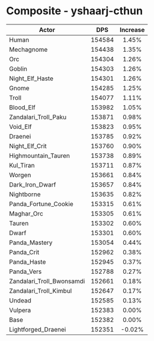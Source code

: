 # Composite - yshaarj-cthun
| Actor | DPS | Increase |
|---|:---:|:---:|
|Human|154584|1.45%|
|Mechagnome|154438|1.35%|
|Orc|154304|1.26%|
|Goblin|154303|1.26%|
|Night_Elf_Haste|154301|1.26%|
|Gnome|154285|1.25%|
|Troll|154077|1.11%|
|Blood_Elf|153982|1.05%|
|Zandalari_Troll_Paku|153871|0.98%|
|Void_Elf|153823|0.95%|
|Draenei|153785|0.92%|
|Night_Elf_Crit|153760|0.90%|
|Highmountain_Tauren|153738|0.89%|
|Kul_Tiran|153711|0.87%|
|Worgen|153661|0.84%|
|Dark_Iron_Dwarf|153657|0.84%|
|Nightborne|153635|0.82%|
|Panda_Fortune_Cookie|153315|0.61%|
|Maghar_Orc|153305|0.61%|
|Tauren|153302|0.60%|
|Dwarf|153301|0.60%|
|Panda_Mastery|153054|0.44%|
|Panda_Crit|152962|0.38%|
|Panda_Haste|152945|0.37%|
|Panda_Vers|152788|0.27%|
|Zandalari_Troll_Bwonsamdi|152661|0.18%|
|Zandalari_Troll_Kimbul|152647|0.17%|
|Undead|152585|0.13%|
|Vulpera|152383|0.00%|
|Base|152382|0.00%|
|Lightforged_Draenei|152351|-0.02%|
